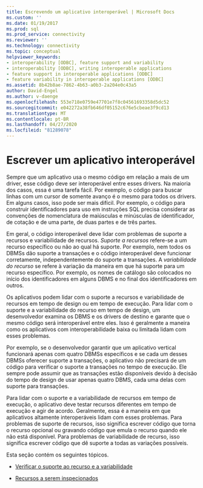 ```yaml
---
title: Escrevendo um aplicativo interoperável | Microsoft Docs
ms.custom: ''
ms.date: 01/19/2017
ms.prod: sql
ms.prod_service: connectivity
ms.reviewer: ''
ms.technology: connectivity
ms.topic: conceptual
helpviewer_keywords:
- interoperability [ODBC], feature support and variability
- interoperability [ODBC], writing interoperable applications
- feature support in interoperable applications [ODBC]
- feature variability in interoperable applications [ODBC]
ms.assetid: 8b42b8ae-7862-4b63-a0b3-2a204e0c43a5
author: David-Engel
ms.author: v-daenge
ms.openlocfilehash: 553e718e0759e47701e7f8c04561693358d5dc52
ms.sourcegitcommit: e042272a38fb646df05152c676e5cbeae3f9cd13
ms.translationtype: MT
ms.contentlocale: pt-BR
ms.lasthandoff: 04/27/2020
ms.locfileid: "81289078"
---
```

# <a name="writing-an-interoperable-application"></a>Escrever um aplicativo interoperável
Sempre que um aplicativo usa o mesmo código em relação a mais de um driver, esse código deve ser interoperável entre esses drivers. Na maioria dos casos, essa é uma tarefa fácil. Por exemplo, o código para buscar linhas com um cursor de somente avanço é o mesmo para todos os drivers. Em alguns casos, isso pode ser mais difícil. Por exemplo, o código para construir identificadores para uso em instruções SQL precisa considerar as convenções de nomenclatura de maiúsculas e minúsculas de identificador, de cotação e de uma parte, de duas partes e de três partes.  
  
 Em geral, o código interoperável deve lidar com problemas de suporte a recursos e variabilidade de recursos. *Suporte a recursos* refere-se a um recurso específico ou não ao qual há suporte. Por exemplo, nem todos os DBMSs dão suporte a transações e o código interoperável deve funcionar corretamente, independentemente do suporte a transações. A *variabilidade do recurso* se refere à variação da maneira em que há suporte para um recurso específico. Por exemplo, os nomes de catálogo são colocados no início dos identificadores em alguns DBMS e no final dos identificadores em outros.  
  
 Os aplicativos podem lidar com o suporte a recursos e variabilidade de recursos em tempo de design ou em tempo de execução. Para lidar com o suporte e a variabilidade do recurso em tempo de design, um desenvolvedor examina os DBMS e os drivers de destino e garante que o mesmo código será interoperável entre eles. Isso é geralmente a maneira como os aplicativos com interoperabilidade baixa ou limitada lidam com esses problemas.  
  
 Por exemplo, se o desenvolvedor garantir que um aplicativo vertical funcionará apenas com quatro DBMSs específicos e se cada um desses DBMSs oferecer suporte a transações, o aplicativo não precisará de um código para verificar o suporte a transações no tempo de execução. Ele sempre pode assumir que as transações estão disponíveis devido à decisão do tempo de design de usar apenas quatro DBMS, cada uma delas com suporte para transações.  
  
 Para lidar com o suporte e a variabilidade de recursos em tempo de execução, o aplicativo deve testar recursos diferentes em tempo de execução e agir de acordo. Geralmente, essa é a maneira em que aplicativos altamente interoperáveis lidam com esses problemas. Para problemas de suporte de recursos, isso significa escrever código que torna o recurso opcional ou gravando código que emula o recurso quando ele não está disponível. Para problemas de variabilidade de recurso, isso significa escrever código que dê suporte a todas as variações possíveis.  
  
 Esta seção contém os seguintes tópicos.  
  
-   [Verificar o suporte ao recurso e a variabilidade](../../../odbc/reference/develop-app/checking-feature-support-and-variability.md)  
  
-   [Recursos a serem inspecionados](../../../odbc/reference/develop-app/features-to-watch-for.md)

